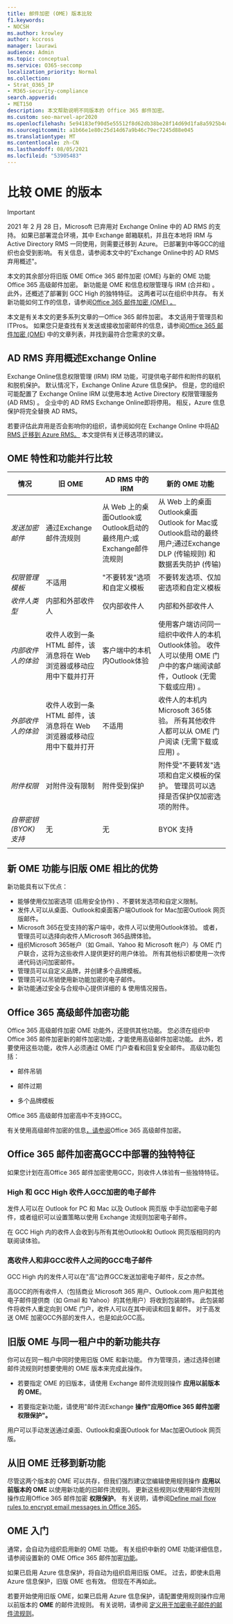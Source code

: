 ```yaml
---
title: 邮件加密 (OME) 版本比较
f1.keywords:
- NOCSH
ms.author: krowley
author: kccross
manager: laurawi
audience: Admin
ms.topic: conceptual
ms.service: O365-seccomp
localization_priority: Normal
ms.collection:
- Strat_O365_IP
- M365-security-compliance
search.appverid:
- MET150
description: 本文帮助说明不同版本的 Office 365 邮件加密。
ms.custom: seo-marvel-apr2020
ms.openlocfilehash: 5e94183ef90d5e55512f8d62db38be28f14d69d1fa8a5925b4de2afa660db26c
ms.sourcegitcommit: a1b66e1e80c25d14d67a9b46c79ec7245d88e045
ms.translationtype: MT
ms.contentlocale: zh-CN
ms.lasthandoff: 08/05/2021
ms.locfileid: "53905483"
---
```

# <a name="compare-versions-of-ome"></a>比较 OME 的版本

> [!IMPORTANT]
> 2021 年 2 月 28 日，Microsoft 已弃用对 Exchange Online 中的 AD RMS 的支持。 如果已部署混合环境，其中 Exchange 邮箱联机，并且在本地将 IRM 与 Active Directory RMS 一同使用，则需要迁移到 Azure。 已部署到中等GCC的组织也会受到影响。 有关信息，请参阅本文中的"Exchange Online中的 AD RMS 弃用概述"。

本文的其余部分将旧版 OME Office 365 邮件加密 (OME) 与新的 OME 功能Office 365 高级邮件加密。 新功能是 OME 和信息权限管理与 IRM (合并和) 。 此外，还概述了部署到 GCC High 的独特特征。 这两者可以在组织中共存。 有关新功能如何工作的信息，请参阅[Office 365 邮件加密 (OME) 。 ](ome.md)

本文是有关本文的更多系列文章的一Office 365 邮件加密。 本文适用于管理员和 ITPros。 如果您只是查找有关发送或接收加密邮件的信息，请参阅[Office 365 邮件加密 (OME](ome.md)) 中的文章列表，并找到最符合您需求的文章。

## <a name="overview-of-ad-rms-deprecation-in-exchange-online"></a>AD RMS 弃用概述Exchange Online

Exchange Online信息权限管理 (IRM) IRM 功能，可提供电子邮件和附件的联机和脱机保护。 默认情况下，Exchange Online Azure 信息保护。 但是，您的组织可能配置了 Exchange Online IRM 以使用本地 Active Directory 权限管理服务 (AD RMS) 。 企业中的 AD RMS Exchange Online即将停用。 相反，Azure 信息保护将完全替换 AD RMS。

若要评估此弃用是否会影响你的组织，请参阅如何在 Exchange Online 中将[AD RMS 迁移到 Azure RMS。](https://support.microsoft.com/help/5001237) 本文提供有关迁移选项的建议。

## <a name="side-by-side-comparison-of-ome-features-and-capabilities"></a>OME 特性和功能并行比较

|           **情况**           | **旧 OME**    | **AD RMS 中的 IRM**        | **新的 OME 功能** |
|-----------------------------------|-------------------|-------------------|--------------------------|
|*发送加密邮件*        |通过Exchange邮件流规则|从 Web 上的桌面Outlook或Outlook启动的最终用户;或Exchange邮件流规则|从 Web 上的桌面Outlook桌面Outlook for Mac或Outlook启动的最终用户;通过Exchange DLP (传输规则) 和数据丢失防护 (传输) |
|*权限管理模板*       |   不适用      |"不要转发"选项和自定义模板|不要转发选项、仅加密选项和自定义模板|
|*收件人类型*                   |内部和外部收件人|仅内部收件人         |内部和外部收件人|
|*内部收件人的体验*|收件人收到一条 HTML 邮件，该消息将在 Web 浏览器或移动应用中下载并打开|客户端中的本机内Outlook体验|使用客户端访问同一组织中收件人的本机Outlook体验。  收件人可以使用 OME 门户中的客户端阅读邮件，Outlook (无需下载或应用) 。|
|*外部收件人的体验*|收件人收到一条 HTML 邮件，该消息将在 Web 浏览器或移动应用中下载并打开|不适用|收件人的本机内Microsoft 365体验。 所有其他收件人都可以从 OME 门户阅读 (无需下载或应用) 。|
|*附件权限*           |对附件没有限制|附件受到保护|附件受"不要转发"选项和自定义模板的保护。 管理员可以选择是否保护仅加密选项的附件。|
|*自带密钥 (BYOK) 支持*|无                |无               |BYOK 支持          |
||

## <a name="advantages-of-the-new-ome-capabilities-over-legacy-ome"></a>新 OME 功能与旧版 OME 相比的优势

新功能具有以下优点：

- 能够使用仅加密选项 (启用安全协作) 、不要转发选项和自定义限制。
- 发件人可以从桌面、Outlook和桌面客户端Outlook for Mac加密Outlook 网页版邮件。
- Microsoft 365在受支持的客户端中，收件人可以使用Outlook体验。 或者，管理员可以选择向收件人Microsoft 365品牌体验。
- 组织Microsoft 365帐户（如 Gmail、Yahoo 和 Microsoft 帐户）与 OME 门户联合，这将为这些收件人提供更好的用户体验。 所有其他标识都使用一次传递代码访问加密邮件。
- 管理员可以自定义品牌，并创建多个品牌模板。
- 管理员可以吊销使用新功能加密的电子邮件。
- 新功能通过安全与合规中心提供详细的 &amp; 使用情况报告。

## <a name="office-365-advanced-message-encryption-capabilities"></a>Office 365 高级邮件加密功能

Office 365 高级邮件加密 OME 功能外，还提供其他功能。 您必须在组织中Office 365 邮件加密新的邮件加密功能，才能使用高级邮件加密功能。 此外，若要使用这些功能，收件人必须通过 OME 门户查看和回复安全邮件。 高级功能包括：

- 邮件吊销

- 邮件过期

- 多个品牌模板

Office 365 高级邮件加密高中不支持GCC。

有关使用高级邮件加密的信息[，请参阅](ome-advanced-message-encryption.md)Office 365 高级邮件加密。

## <a name="unique-characteristics-of-office-365-message-encryption-in-a-gcc-high-deployment"></a>Office 365 邮件加密高GCC中部署的独特特征

如果您计划在高Office 365 邮件加密使用GCC，则收件人体验有一些独特特征。

### <a name="encrypted-email-between-gcc-high-and-gcc-high-recipients"></a>High 和 GCC High 收件人GCC加密的电子邮件

发件人可以在 Outlook for PC 和 Mac 以及 Outlook 网页版 中手动加密电子邮件，或者组织可以设置策略以使用 Exchange 流规则加密电子邮件。

在 GCC High 内的收件人会收到与所有其他Outlook和 Outlook 网页版相同的内联阅读体验。

### <a name="encrypted-email-between-gcc-high-and-non-gcc-high-recipients"></a>高收件人和非GCC收件人之间的GCC电子邮件

GCC High 内的发件人可以在"高"边界GCC发送加密电子邮件，反之亦然。

高GCC的所有收件人（包括商业 Microsoft 365 用户、Outlook.com 用户和其他电子邮件提供商（如 Gmail 和 Yahoo）的其他用户）将收到包装邮件。 此包装邮件将收件人重定向到 OME 门户，收件人可以在其中阅读和回复邮件。 对于高发送 OME 加密GCC外部的发件人，也是如此GCC高。

## <a name="coexistence-of-legacy-ome-and-the-new-capabilities-in-the-same-tenant"></a>旧版 OME 与同一租户中的新功能共存

你可以在同一租户中同时使用旧版 OME 和新功能。 作为管理员，通过选择创建邮件流规则时想要使用的 OME 版本来完成此操作。

- 若要指定 OME 的旧版本，请使用 Exchange 邮件流规则操作 **应用以前版本的 OME**。

- 若要指定新功能，请使用"邮件流Exchange **操作"应用Office 365 邮件加密权限保护"。**

用户可以手动发送通过桌面、Outlook和桌面Outlook for Mac加密Outlook 网页版。

## <a name="migrate-from-legacy-ome-to-the-new-capabilities"></a>从旧 OME 迁移到新功能

尽管这两个版本的 OME 可以共存，但我们强烈建议您编辑使用规则操作 **应用以前版本的 OME** 以使用新功能的旧邮件流规则。 更新这些规则以使用邮件流规则操作应用Office 365 邮件加密 **权限保护**。 有关说明，请参阅[Define mail flow rules to encrypt email messages in Office 365](define-mail-flow-rules-to-encrypt-email.md)。

## <a name="get-started-with-ome"></a>OME 入门

通常，会自动为组织启用新的 OME 功能。 有关组织中新的 OME 功能详细信息，请参阅设置新的 OME Office 365 邮件加密[功能](set-up-new-message-encryption-capabilities.md)。

如果已启用 Azure 信息保护，将自动为组织启用旧版 OME。 过去，即使未启用 Azure 信息保护，旧版 OME 也有效。 但现在不再如此。

若要开始使用旧版 OME，如果已启用 Azure 信息保护，请配置使用规则操作应用以前版本的 **OME** 的邮件流规则。 有关说明，请参阅 [定义用于加密电子邮件的邮件流规则](define-mail-flow-rules-to-encrypt-email.md)。